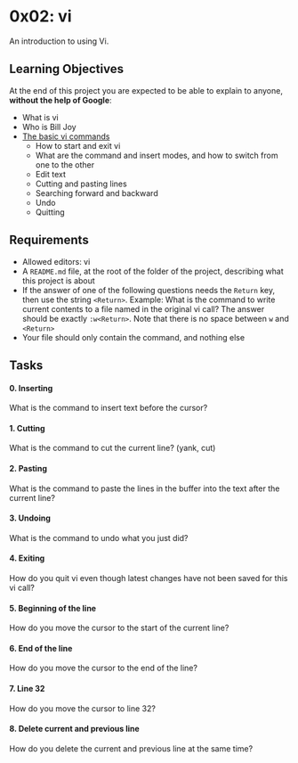 # 0x02: vi
An introduction to using Vi.

## Learning Objectives
At the end of this project you are expected to be able to explain to anyone,  **without the help of Google**:

-   What is vi
-   Who is Bill Joy
-   [The basic vi commands](https://intranet.hbtn.io/rltoken/TvhnXN1GAP7Et5OSuceGqw "The basic vi commands")
    -   How to start and exit vi
    -   What are the command and insert modes, and how to switch from one to the other
    -   Edit text
    -   Cutting and pasting lines
    -   Searching forward and backward
    -   Undo
    -   Quitting

## Requirements
-   Allowed editors: vi
-   A  `README.md`  file, at the root of the folder of the project, describing what this project is about
-   If the answer of one of the following questions needs the  `Return`  key, then use the string  `<Return>`. Example: What is the command to write current contents to a file named in the original vi call? The answer should be exactly  `:w<Return>`. Note that there is no space between  `w`  and  `<Return>`
-   Your file should only contain the command, and nothing else

## Tasks
#### 0. Inserting
What is the command to insert text before the cursor?

#### 1. Cutting
What is the command to cut the current line? (yank, cut)

#### 2. Pasting
What is the command to paste the lines in the buffer into the text after the current line?

#### 3. Undoing
What is the command to undo what you just did?

#### 4. Exiting
How do you quit vi even though latest changes have not been saved for this vi call?

#### 5. Beginning of the line
How do you move the cursor to the start of the current line?

#### 6. End of the line
How do you move the cursor to the end of the line?

#### 7. Line 32
How do you move the cursor to line 32?

#### 8. Delete current and previous line
How do you delete the current and previous line at the same time?
